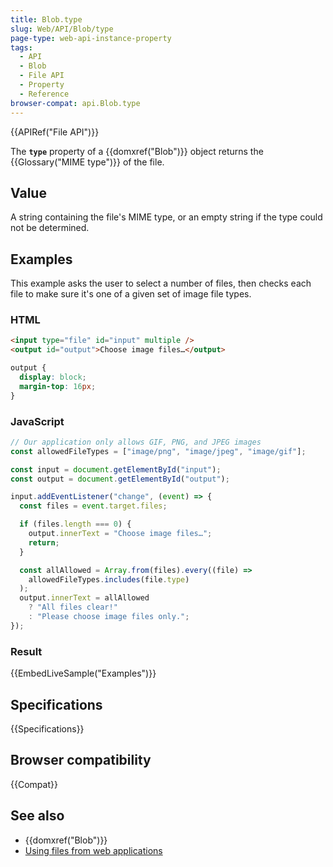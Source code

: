 ```yaml
---
title: Blob.type
slug: Web/API/Blob/type
page-type: web-api-instance-property
tags:
  - API
  - Blob
  - File API
  - Property
  - Reference
browser-compat: api.Blob.type
---
```


{{APIRef("File API")}}

The **`type`** property of a {{domxref("Blob")}} object returns the {{Glossary("MIME type")}} of the file.

## Value

A string containing the file's MIME type, or an empty string if the
type could not be determined.

## Examples

This example asks the user to select a number of files, then checks each file to make
sure it's one of a given set of image file types.

### HTML

```html
<input type="file" id="input" multiple />
<output id="output">Choose image files…</output>
```

```css hidden
output {
  display: block;
  margin-top: 16px;
}
```

### JavaScript

```js
// Our application only allows GIF, PNG, and JPEG images
const allowedFileTypes = ["image/png", "image/jpeg", "image/gif"];

const input = document.getElementById("input");
const output = document.getElementById("output");

input.addEventListener("change", (event) => {
  const files = event.target.files;

  if (files.length === 0) {
    output.innerText = "Choose image files…";
    return;
  }

  const allAllowed = Array.from(files).every((file) =>
    allowedFileTypes.includes(file.type)
  );
  output.innerText = allAllowed
    ? "All files clear!"
    : "Please choose image files only.";
});
```

### Result

{{EmbedLiveSample("Examples")}}

## Specifications

{{Specifications}}

## Browser compatibility

{{Compat}}

## See also

- {{domxref("Blob")}}
- [Using files from web applications](/en-US/docs/Web/API/File_API/Using_files_from_web_applications)
